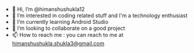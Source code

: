 - 👋 Hi, I’m @himanshushukla12
- 👀 I’m interested in coding related stuff and I'm a technology enthusiast
- 🌱 I’m currently learning Android Studio
- 💞️ I’m looking to collaborate on a good project
- 📫 How to reach me : you can reach to me at himanshushukla.shukla3@gmail.com

<!---
himanshushukla12/himanshushukla12 is a ✨ special ✨ repository because its `README.md` (this file) appears on your GitHub profile.
You can click the Preview link to take a look at your changes.
--->
